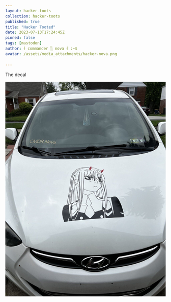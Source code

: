 ```yaml
---
layout: hacker-toots
collection: hacker-toots
published: true
title: "Hacker Tooted"
date: 2023-07-13T17:24:45Z
pinned: false
tags: [mastodon]
author: ⸸ commander ░ nova ⸸ :~$
avatar: /assets/media_attachments/hacker-nova.png

---
```


<p>The decal</p>

![media](/assets/media_attachments/files/110/707/938/643/483/955/original/1901e1b6d9c51890.jpeg)
